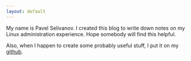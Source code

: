 ```yaml
---
layout: default
---
```

My name is Pavel Selivanov. I created this blog to write down notes on my Linux administration experience. Hope somebody will find this helpful.

Also, when I happen to create some probably useful stuff, I put it on my [github](https://github.com/selivan).
